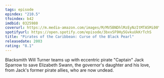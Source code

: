 ```yaml
---
tags: episode
epindex: "210.5"
tfoindex: b42
imdbid: 0325980
coverurl: https://m.media-amazon.com/images/M/MV5BNDhlMzEyNzItMTA5Mi00YWRhLThlNTktYTQyMTA0MDIyNDEyXkEyXkFqcGc@._V1_SY300_CR0,0,202,300_.jpg
spotifyurl: https://open.spotify.com/episode/3bxvSF9Hy5GvkuUkKrTchS
title: "Pirates of the Caribbean: Curse of the Black Pearl"
releasedate: 2003
rating: "8.1"
---
```


Blacksmith Will Turner teams up with eccentric pirate "Captain" Jack Sparrow to save Elizabeth Swann, the governor's daughter and his love, from Jack's former pirate allies, who are now undead.
